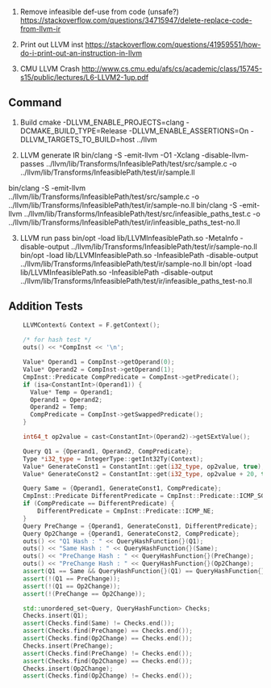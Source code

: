 1. Remove infeasible def-use from code (unsafe?)
https://stackoverflow.com/questions/34715947/delete-replace-code-from-llvm-ir

2. Print out LLVM inst
https://stackoverflow.com/questions/41959551/how-do-i-print-out-an-instruction-in-llvm

3. CMU LLVM Crash
http://www.cs.cmu.edu/afs/cs/academic/class/15745-s15/public/lectures/L6-LLVM2-1up.pdf


## Command
1. Build
cmake -DLLVM_ENABLE_PROJECTS=clang -DCMAKE_BUILD_TYPE=Release -DLLVM_ENABLE_ASSERTIONS=On -DLLVM_TARGETS_TO_BUILD=host ../llvm

2. LLVM generate IR
bin/clang -S -emit-llvm -O1 -Xclang -disable-llvm-passes ../llvm/lib/Transforms/InfeasiblePath/test/src/sample.c -o ../llvm/lib/Transforms/InfeasiblePath/test/ir/sample.ll

bin/clang -S -emit-llvm ../llvm/lib/Transforms/InfeasiblePath/test/src/sample.c -o ../llvm/lib/Transforms/InfeasiblePath/test/ir/sample-no.ll
bin/clang -S -emit-llvm ../llvm/lib/Transforms/InfeasiblePath/test/src/infeasible_paths_test.c -o ../llvm/lib/Transforms/InfeasiblePath/test/ir/infeasible_paths_test-no.ll

3. LLVM run pass
bin/opt -load lib/LLVMInfeasiblePath.so -MetaInfo -disable-output ../llvm/lib/Transforms/InfeasiblePath/test/ir/sample-no.ll
bin/opt -load lib/LLVMInfeasiblePath.so -InfeasiblePath -disable-output ../llvm/lib/Transforms/InfeasiblePath/test/ir/sample-no.ll
bin/opt -load lib/LLVMInfeasiblePath.so -InfeasiblePath -disable-output ../llvm/lib/Transforms/InfeasiblePath/test/ir/infeasible_paths_test-no.ll


## Addition Tests

```c++
    LLVMContext& Context = F.getContext();
    
    /* for hash test */
    outs() << *CompInst << '\n';

    Value* Operand1 = CompInst->getOperand(0);
    Value* Operand2 = CompInst->getOperand(1);
    CmpInst::Predicate CompPredicate = CompInst->getPredicate();
    if (isa<ConstantInt>(Operand1)) {
      Value* Temp = Operand1;
      Operand1 = Operand2;
      Operand2 = Temp;
      CompPredicate = CompInst->getSwappedPredicate();
    }

    int64_t op2value = cast<ConstantInt>(Operand2)->getSExtValue();

    Query Q1 = {Operand1, Operand2, CompPredicate};
    Type *i32_type = IntegerType::getInt32Ty(Context);
    Value* GenerateConst1 = ConstantInt::get(i32_type, op2value, true);
    Value* GenerateConst2 = ConstantInt::get(i32_type, op2value + 20, true);

    Query Same = {Operand1, GenerateConst1, CompPredicate};
    CmpInst::Predicate DifferentPredicate = CmpInst::Predicate::ICMP_SGE;
    if (CompPredicate == DifferentPredicate) {
        DifferentPredicate = CmpInst::Predicate::ICMP_NE;
    }
    Query PreChange = {Operand1, GenerateConst1, DifferentPredicate};
    Query Op2Change = {Operand1, GenerateConst2, CompPredicate};
    outs() << "Q1 Hash : " << QueryHashFunction{}(Q1);
    outs() << "Same Hash : " << QueryHashFunction{}(Same);
    outs() << "PreChange Hash : " << QueryHashFunction{}(PreChange);
    outs() << "PreChange Hash : " << QueryHashFunction{}(Op2Change);
    assert(Q1 == Same && QueryHashFunction{}(Q1) == QueryHashFunction{}(Same));
    assert(!(Q1 == PreChange));
    assert(!(Q1 == Op2Change));
    assert(!(PreChange == Op2Change));

    std::unordered_set<Query, QueryHashFunction> Checks;
    Checks.insert(Q1);
    assert(Checks.find(Same) != Checks.end());
    assert(Checks.find(PreChange) == Checks.end());
    assert(Checks.find(Op2Change) == Checks.end());
    Checks.insert(PreChange);
    assert(Checks.find(PreChange) != Checks.end());
    assert(Checks.find(Op2Change) == Checks.end());
    Checks.insert(Op2Change);
    assert(Checks.find(Op2Change) != Checks.end());
```